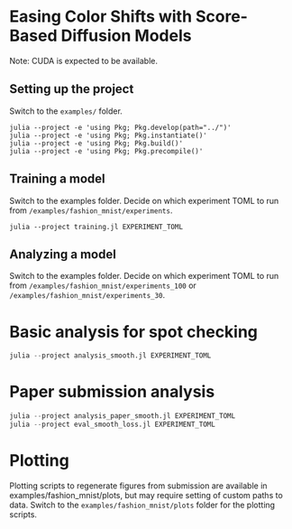 # Easing Color Shifts with Score-Based Diffusion Models
Note: CUDA is expected to be available.

## Setting up the project
Switch to the `examples/` folder.
```
julia --project -e 'using Pkg; Pkg.develop(path="../")'
julia --project -e 'using Pkg; Pkg.instantiate()'
julia --project -e 'using Pkg; Pkg.build()'
julia --project -e 'using Pkg; Pkg.precompile()'
```

## Training a model
Switch to the examples folder.
Decide on which experiment TOML to run from `/examples/fashion_mnist/experiments`.
```
julia --project training.jl EXPERIMENT_TOML
```

## Analyzing a model
Switch to the examples folder.
Decide on which experiment TOML to run from `/examples/fashion_mnist/experiments_100` or `/examples/fashion_mnist/experiments_30`.

# Basic analysis for spot checking
```julia --project analysis.jl EXPERIMENT_TOML
julia --project analysis_smooth.jl EXPERIMENT_TOML
```

# Paper submission analysis
```julia --project analysis_paper.jl EXPERIMENT_TOML
julia --project analysis_paper_smooth.jl EXPERIMENT_TOML
julia --project eval_smooth_loss.jl EXPERIMENT_TOML
```

# Plotting
Plotting scripts to regenerate figures from submission are available in examples/fashion_mnist/plots, but may require setting of custom paths to data.
Switch to the `examples/fashion_mnist/plots` folder for the plotting scripts.
